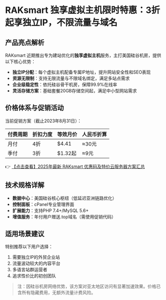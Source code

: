 # RAKsmart 独享虚拟主机限时特惠：3折起享独立IP，不限流量与域名

## 产品亮点解析

RAKsmart 近期推出专为建站优化的**独享虚拟主机**服务，主打美国硅谷机房，提供以下核心优势：

- **独立IP分配**：每个虚拟主机配备专属IP地址，提升网站安全性和SEO表现
- **资源无限制**：支持无限流量与不限域名绑定，满足多站点需求
- **企业级稳定性**：依托硅谷骨干机房，保障99.9%在线率
- **灵活存储方案**：基础套餐20GB存储空间起，满足中小型网站需求

## 价格体系与促销活动

当前促销方案（截止2023年8月31日）：

| 付费周期 | 折扣力度 | 等效月价 | 人民币折算 |
|----------|----------|----------|------------|
| 月付     | 4折      | $4.41    | ≈30元      |
| 季付     | 3折      | $1.32起  | ≈9元       |

👉 [【点击查看】2025年最新 RAKsmart 优惠码及特价云服务器方案汇总](https://bit.ly/raksmart)

## 技术规格详解

- **数据中心**：美国硅谷核心枢纽（低延迟亚洲链路优化）
- **控制面板**：cPanel专业管理界面
- **扩展能力**：支持PHP 7.4+/MySQL 5.6+
- **增值服务**：年付用户赠送.top域名（需使用促销代码）

## 适用场景建议

特别推荐以下用户选择：
1. 需要独立IP的外贸企业站
2. 流量波动较大的内容平台
3. 多语言站群运营者
4. 追求性价比的初创团队

> 注：因硅谷机房网络优势，该方案对亚太地区访问有显著加速效果。价格已含所有隐藏费用，无额外流量计费风险。